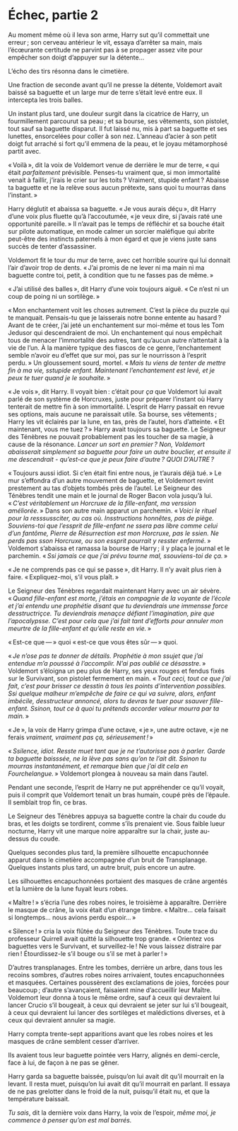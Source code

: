 # Échec, partie 2


Au moment même où il leva son arme, Harry sut qu’il commettait une
erreur ; son cerveau antérieur le vit, essaya d’arrêter sa main, mais
l’écœurante certitude ne parvint pas à se propager assez vite pour
empêcher son doigt d’appuyer sur la détente…

L’écho des tirs résonna dans le cimetière.

Une fraction de seconde avant qu’il ne presse la détente, Voldemort
avait baissé sa baguette et un large mur de terre s’était levé entre
eux. Il intercepta les trois balles.

Un instant plus tard, une douleur surgit dans la cicatrice de Harry, un
fourmillement parcourut sa peau ; et sa bourse, ses vêtements, son
pistolet, tout sauf sa baguette disparut. Il fut laissé nu, mis à part
sa baguette et ses lunettes, ensorcelées pour coller à son nez. L’anneau
d’acier à son petit doigt fut arraché si fort qu’il emmena de la peau,
et le joyau métamorphosé partit avec.

« Voilà », dit la voix de Voldemort venue de derrière le mur de terre,
« qui était *parfaitement* prévisible. Penses-tu vraiment que, si mon
immortalité venait à faillir, j’irais le crier sur les toits ? Vraiment,
stupide enfant ? Abaisse ta baguette et ne la relève sous aucun
prétexte, sans quoi tu mourras dans l’instant. »

Harry déglutit et abaissa sa baguette. « Je vous aurais déçu », dit Harry
d’une voix plus fluette qu’à l’accoutumée, « je veux dire, si j’avais
raté une opportunité pareille. » Il n’avait pas le temps de réfléchir et
sa bouche était sur pilote automatique, en mode calmer un sorcier
maléfique qui abrite peut-être des instincts paternels à mon égard et
que je viens juste sans succès de tenter d’assassiner.

Voldemort fit le tour du mur de terre, avec cet horrible sourire qui lui
donnait l’air d’avoir trop de dents. « J’ai promis de ne lever ni ma main
ni ma baguette contre toi, petit, à condition que tu ne fasses pas de
même. »

« J’ai utilisé des balles », dit Harry d’une voix toujours aiguë. « Ce
n’est ni un coup de poing ni un sortilège. »

« Mon enchantement voit les choses autrement. C’est la pièce du puzzle
qui te manquait. Pensais-tu que je laisserais notre bonne entente au
hasard ? Avant de te créer, j’ai jeté un enchantement sur moi-même et
tous les Tom Jedusor qui descendraient de moi. Un enchantement qui nous
empêchait tous de menacer l’immortalité des autres, tant qu’aucun autre
n’attentait à la vie de l’un. À la manière typique des fiascos de ce
genre, l’enchantement semble n’avoir eu d’effet que sur moi, pas sur le
nourrisson à l’esprit perdu. » Un gloussement sourd, mortel. « *Mais tu
viens de tenter de mettre fin à ma vie, sstupide enfant. Maintenant
l’enchantement est levé, et je peux te tuer quand je le souhaite.* »

« Je vois », dit Harry. Il voyait bien : c’était pour *ça* que Voldemort
lui avait parlé de son système de Horcruxes, juste pour préparer
l’instant où Harry tenterait de mettre fin à son immortalité. L’esprit
de Harry passait en revue ses options, mais aucune ne paraissait utile.
Sa bourse, ses vêtements ; Harry les vit éclairés par la lune, en tas,
près de l’autel, hors d’atteinte. « Et maintenant, vous me tuez ? » Harry
avait toujours sa baguette. Le Seigneur des Ténèbres ne pouvait
probablement pas les toucher de sa magie, à cause de la résonance.
*Lancer un sort en premier ? Non, Voldemort abaisserait simplement sa
baguette pour faire un autre bouclier, et ensuite il me descendrait -
qu’est-ce que je peux faire d’autre ? QUOI D’AUTRE ?*

« Toujours aussi idiot. Si c’en était fini entre nous, je t’aurais déjà
tué. » Le mur s’effondra d’un autre mouvement de baguette, et Voldemort
revint prestement au tas d’objets tombés près de l’autel. Le Seigneur
des Ténèbres tendit une main et le journal de Roger Bacon vola jusqu’à
lui. « *C’est véritablement un Horcruxe de la fille-enfant, ma verssion
améliorée.* » Dans son autre main apparut un parchemin. « *Voici le rituel
pour la resssussciter, au cas où. Insstructions honnêtes, pas de piège.
Souviens-toi que l’essprit de fille-enfant ne ssera pas libre comme
celui d’un fantôme, Pierre de Résurrection est mon Horcruxe, pas le
ssien. Ne perds pas sson Horcruxe, ou son essprit pourrait y resster
enfermé.* » Voldemort s’abaissa et ramassa la bourse de Harry ; il y
plaça le journal et le parchemin. « *Ssi jamais ce que j’ai prévu tourne
mal, ssouviens-toi de ça.* »

« Je ne comprends pas ce qui se passe », dit Harry. Il n’y avait plus rien
à faire. « Expliquez-moi, s’il vous plaît. »

Le Seigneur des Ténèbres regardait maintenant Harry avec un air sévère.
« *Quand fille-enfant est morte, j’étais en compagnie de la voyante de
l’école et j’ai entendu une prophétie disant que tu deviendrais une
immensse force desstructriçce. Tu deviendrais menaçce défiant
l’imagination, pire que l’apocalypsse. C’est pour cela que j’ai fait
tant d’efforts pour annuler mon meurtre de la fille-enfant et qu’elle
reste en vie.* »

« Est-ce que — » quoi « est-ce que vous êtes sûr — » quoi.

« *Je n’ose pas te donner de détails. Prophétie à mon ssujet que j’ai
entendue m’a pousssé à l’accomplir. N’ai pas oublié ce désasstre.* »
Voldemort s’éloigna un peu plus de Harry, ses yeux rouges et fendus
fixés sur le Survivant, son pistolet fermement en main. « *Tout ceci,
tout ce que j’ai fait, c’est pour brisser ce desstin à tous les points
d’intervention possibles. Ssi quelque malheur m’empêche de faire ce qui
va suivre, alors, enfant imbécile, desstructeur annoncé, alors tu devras
te tuer pour ssauver fille-enfant. Ssinon, tout ce à quoi tu prétends
accorder valeur mourra par ta main.* »

« Je », la voix de Harry grimpa d’une octave, « je », une autre octave, « je
ne ferais *vraiment, vraiment pas ça, sérieusement !* »

« *Ssilence, idiot. Resste muet tant que je ne t’autorisse pas à parler.
Garde ta baguette baisssée, ne la lève pas sans qu’on te l’ait dit.
Ssinon tu mourras instantanément, et remarque bien que j’ai dit cela en
Fourchelangue.* » Voldemort plongea à nouveau sa main dans l’autel.

Pendant une seconde, l’esprit de Harry ne put appréhender ce qu’il
voyait, puis il comprit que Voldemort tenait un bras humain, coupé près
de l’épaule. Il semblait trop fin, ce bras.

Le Seigneur des Ténèbres appuya sa baguette contre la chair du coude du
bras, et les doigts se tordirent, comme s’ils prenaient vie. Sous faible
lueur nocturne, Harry vit une marque noire apparaître sur la chair,
juste au-dessus du coude.

Quelques secondes plus tard, la première silhouette encapuchonnée
apparut dans le cimetière accompagnée d’un bruit de Transplanage.
Quelques instants plus tard, un autre bruit, puis encore un autre.

Les silhouettes encapuchonnées portaient des masques de crâne argentés
et la lumière de la lune fuyait leurs robes.

« Maître ! » s’écria l’une des robes noires, le troisième à apparaître.
Derrière le masque de crâne, la voix était d’un étrange timbre. « Maître…
cela faisait si longtemps… nous avions perdu espoir… »

« Silence ! » cria la voix flûtée du Seigneur des Ténèbres. Toute trace du
professeur Quirrell avait quitté la silhouette trop grande. « Orientez
vos baguettes vers le Survivant, et surveillez-le ! Ne vous laissez
distraire par rien ! Étourdissez-le s’il bouge ou s’il se met à
parler ! »

D’autres transplanages. Entre les tombes, derrière un arbre, dans tous
les recoins sombres, d’autres robes noires arrivaient, toutes
encapuchonnées et masquées. Certaines poussèrent des exclamations de
joies, forcées pour beaucoup ; d’autre s’avançaient, faisaient mine
d’accueillir leur Maître. Voldemort leur donna à tous le même ordre,
sauf à ceux qui devraient lui lancer Crucio s’il bougeait, à ceux qui
devraient se jeter sur lui s’il bougeait, à ceux qui devraient lui
lancer des sortilèges et malédictions diverses, et à ceux qui devraient
annuler sa magie.

Harry compta trente-sept apparitions avant que les robes noires et les
masques de crâne semblent cesser d’arriver.

Ils avaient tous leur baguette pointée vers Harry, alignés en
demi-cercle, face à lui, de façon à ne pas se gêner.

Harry garda sa baguette baissée, puisqu’on lui avait dit qu’il mourrait
en la levant. Il resta muet, puisqu’on lui avait dit qu’il mourrait en
parlant. Il essaya de ne pas grelotter dans le froid de la nuit,
puisqu’il était nu, et que la température baissait.

*Tu sais*, dit la dernière voix dans Harry, la voix de l’espoir, *même
moi, je commence à penser qu’on est mal barrés.*

